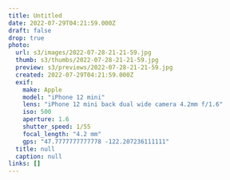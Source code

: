 ```yaml
---
title: Untitled
date: 2022-07-29T04:21:59.000Z
draft: false
drop: true
photo:
  url: s3/images/2022-07-28-21-21-59.jpg
  thumb: s3/thumbs/2022-07-28-21-21-59.jpg
  preview: s3/previews/2022-07-28-21-21-59.jpg
  created: 2022-07-29T04:21:59.000Z
  exif:
    make: Apple
    model: "iPhone 12 mini"
    lens: "iPhone 12 mini back dual wide camera 4.2mm f/1.6"
    iso: 500
    aperture: 1.6
    shutter_speed: 1/55
    focal_length: "4.2 mm"
    gps: "47.7777777777778 -122.207236111111"
  title: null
  caption: null
links: []
---
```

